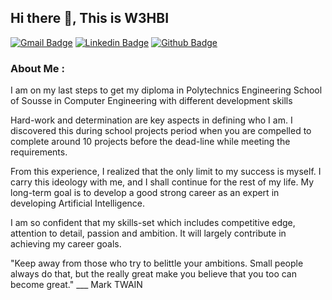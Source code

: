 ## Hi there 👋, This is W3HBI

[![Gmail Badge](https://img.shields.io/badge/-Gmail-c14438?style=flat&logo=Gmail&logoColor=white&link=mailto:mouhamedwahbi.yaakoub@gmail.com)](mailto:mouhamedwahbi.yaakoub@gmail.com) 
[![Linkedin Badge](https://img.shields.io/badge/-LinkedIn-0072b1?style=flat&logo=Linkedin&logoColor=white&link=https://www.linkedin.com/in/mouhamed-wahbi-yaakoub/)](https://www.linkedin.com/in/mouhamed-wahbi-yaakoub/) 
[![Github Badge](https://img.shields.io/badge/-Github-grey?style=flat&logo=github&logoColor=white&link=https://github.com/w3hbi/)](https://www.github.com/w3hbi/) 
 
### About Me :
I am on my last steps to get my diploma in Polytechnics Engineering School of Sousse in Computer Engineering with different development skills

Hard-work and determination are key aspects in defining who I am. I discovered this during school projects period when you are compelled to complete around 10 projects before the dead-line while meeting the requirements.

From this experience, I realized that the only limit to my success is myself. I carry this ideology with me, and I shall continue for the rest of my life. My long-term goal is to develop a good strong career as an expert in developing Artificial Intelligence.

I am so confident that my skills-set which includes competitive edge, attention to detail, passion and ambition. It will largely contribute in achieving my career goals.

"Keep away from those who try to belittle your ambitions. Small people always do that, but the really great make you believe that you too can become great." ___ Mark TWAIN

<!--
**w3hbi/w3hbi** is a ✨ _special_ ✨ repository because its `README.md` (this file) appears on your GitHub profile.

Here are some ideas to get you started:

- 🔭 I’m currently working on ...
- 🌱 I’m currently learning ...
- 👯 I’m looking to collaborate on ...
- 🤔 I’m looking for help with ...
- 💬 Ask me about ...
- 📫 How to reach me: ...
- 😄 Pronouns: ...
- ⚡ Fun fact: ...
-->

